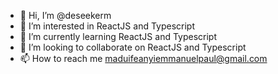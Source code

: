 - 👋 Hi, I’m @deseekerm
- 👀 I’m interested in ReactJS and Typescript
- 🌱 I’m currently learning ReactJS and Typescript
- 💞️ I’m looking to collaborate on ReactJS and Typescript
- 📫 How to reach me maduifeanyiemmanuelpaul@gmail.com

<!---
deseekerm/deseekerm is a ✨ special ✨ repository because its `README.md` (this file) appears on your GitHub profile.
You can click the Preview link to take a look at your changes.
--->
